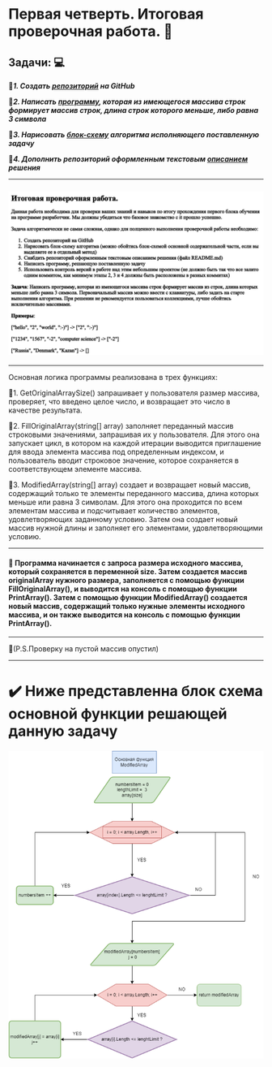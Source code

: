 # Первая четверть. Итоговая проверочная работа. :floppy_disk:

## Задачи: :computer:


:red_circle:***1. Создать [репозиторий](https://github.com/NorthernAvenue/final_test_work) на GitHub***

:red_circle:***2. Написать [программу](/final_task/Program.cs), которая из имеющегося массива строк формирует массив строк, длина строк которого меньше, либо равна 3 символа***

:red_circle:***3. Нарисовать [блок-схему](/img/block_diagram.png) алгоритма исполняющего поставленную задачу***

:red_circle:***4. Дополнить репозиторий оформленным текстовым [описанием](#🔔-программа-начинается-с-запроса-размера-исходного-массива-который-сохраняется-в-переменной-size-затем-создается-массив-originalarray-нужного-размера-заполняется-с-помощью-функции-filloriginalarray-и-выводится-на-консоль-с-помощью-функции-printarray-затем-с-помощью-функции-modifiedarray-создается-новый-массив-содержащий-только-нужные-элементы-исходного-массива-и-он-также-выводится-на-консоль-с-помощью-функции-printarray) решения***

***
### ![Задачи](/img/final_task.png)
***

Основная логика программы реализована в трех функциях:

:large_blue_diamond:1. GetOriginalArraySize() запрашивает у пользователя размер массива, проверяет, что введено целое число, и возвращает это число в качестве результата.

:large_blue_diamond:2. FillOriginalArray(string[] array) заполняет переданный массив строковыми значениями, запрашивая их у пользователя. Для этого она запускает цикл, в котором на каждой итерации выводится приглашение для ввода элемента массива под определенным индексом, и пользователь вводит строковое значение, которое сохраняется в соответствующем элементе массива.

:large_blue_diamond:3. ModifiedArray(string[] array) создает и возвращает новый массив, содержащий только те элементы переданного массива, длина которых меньше или равна 3 символам. Для этого она проходится по всем элементам массива и подсчитывает количество элементов, удовлетворяющих заданному условию. Затем она создает новый массив нужной длины и заполняет его элементами, удовлетворяющими условию.
***
#### :bell: Программа начинается с запроса размера исходного массива, который сохраняется в переменной size. Затем создается массив originalArray нужного размера, заполняется с помощью функции FillOriginalArray(), и выводится на консоль с помощью функции PrintArray(). Затем с помощью функции ModifiedArray() создается новый массив, содержащий только нужные элементы исходного массива, и он также выводится на консоль с помощью функции PrintArray().
***
 :small_red_triangle:(P.S.Проверку на пустой массив опустил)
 ***
# :heavy_check_mark: Ниже представленна блок схема основной функции решающей данную задачу
### ![Блок схема](/img/block_diagram.png)













